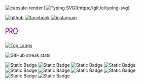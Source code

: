 ![capsule-render](https://capsule-render.vercel.app/api?type=waving&height=300&color=gradient&text=Welcome%20To%20my%20GitHub!&animation=blink)
[![Typing SVG](https://readme-typing-svg.demolab.com/?lines=Hi+there+👋,+안녕하세요!;07년생+프로그래머+김정욱이라고+합니다.)](https://git.io/typing-svg)

[<img src='https://cdn.jsdelivr.net/npm/simple-icons@3.0.1/icons/github.svg' alt='github' height='40'>](https://github.com/rlawjddnr0523)  [<img src='https://cdn.jsdelivr.net/npm/simple-icons@3.0.1/icons/facebook.svg' alt='facebook' height='40'>](https://www.facebook.com/바나나)  [<img src='https://cdn.jsdelivr.net/npm/simple-icons@3.0.1/icons/instagram.svg' alt='instagram' height='40'>](https://www.instagram.com/ajax_7502/)  

<a href='https://github.com/pricing'><img src='https://raw.githubusercontent.com/acervenky/animated-github-badges/master/assets/pro.gif' width='40' height='40'></a> 

[![Top Langs](https://github-readme-stats.vercel.app/api/top-langs/?username=rlawjddnr0523)](https://github.com/anuraghazra/github-readme-stats)

![GitHub streak stats](https://github-readme-streak-stats.herokuapp.com/?user=rlawjddnr0523)  

![Static Badge](https://img.shields.io/badge/HTML5-%23E34F26?style=for-the-badge&logoColor=%23fff)
![Static Badge](https://img.shields.io/badge/javascript-%23F7DF1E?style=for-the-badge&logoColor=%23fff)
![Static Badge](https://img.shields.io/badge/css3-%231572B6?style=for-the-badge&logoColor=%23fff)
![Static Badge](https://img.shields.io/badge/python-%233776AB?style=for-the-badge&logoColor=%23fff)
![Static Badge](https://img.shields.io/badge/nodedotjs-%23339933?style=for-the-badge&logoColor=%23fff)
![Static Badge](https://img.shields.io/badge/react-%2361DAFB?style=for-the-badge&logoColor=%23fff)
![Static Badge](https://img.shields.io/badge/typescript-%233178C6?style=for-the-badge&logoColor=%23fff)
![Static Badge](https://img.shields.io/badge/php-%23777BB4?style=for-the-badge&logoColor=%23fff)
![Static Badge](https://img.shields.io/badge/mysql-%234479A1?style=for-the-badge&logoColor=%23fff)
![Static Badge](https://img.shields.io/badge/markdown-%23000000?style=for-the-badge&logoColor=%23fff)
